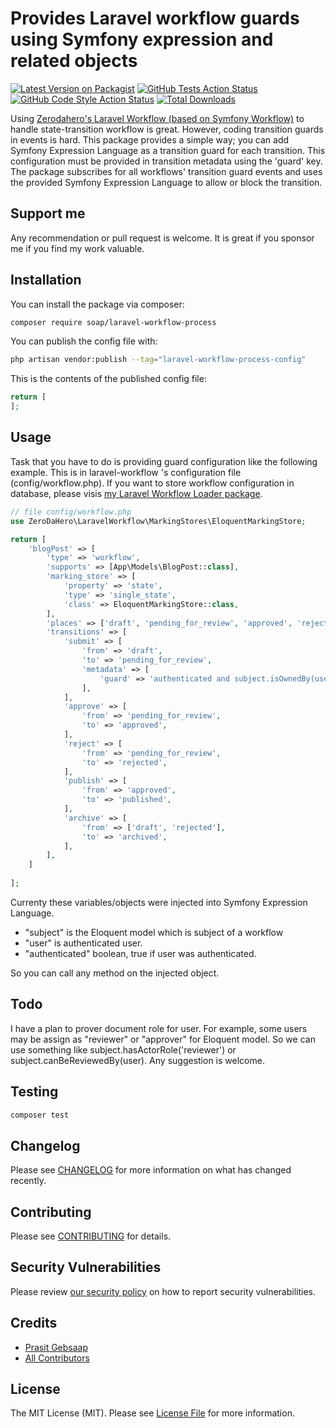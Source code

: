 # Provides Laravel workflow guards using Symfony expression and related objects

[![Latest Version on Packagist](https://img.shields.io/packagist/v/soap/laravel-workflow-process.svg?style=flat-square)](https://packagist.org/packages/soap/laravel-workflow-process)
[![GitHub Tests Action Status](https://img.shields.io/github/actions/workflow/status/soap/laravel-workflow-process/run-tests.yml?branch=main&label=tests&style=flat-square)](https://github.com/soap/laravel-workflow-process/actions?query=workflow%3Arun-tests+branch%3Amain)
[![GitHub Code Style Action Status](https://img.shields.io/github/actions/workflow/status/soap/laravel-workflow-process/fix-php-code-style-issues.yml?branch=main&label=code%20style&style=flat-square)](https://github.com/soap/laravel-workflow-process/actions?query=workflow%3A"Fix+PHP+code+style+issues"+branch%3Amain)
[![Total Downloads](https://img.shields.io/packagist/dt/soap/laravel-workflow-process.svg?style=flat-square)](https://packagist.org/packages/soap/laravel-workflow-process)

Using [Zerodahero's Laravel Workflow (based on Symfony Workflow)](https://github.com/zerodahero/laravel-workflow) to handle state-transition workflow is great. However, coding transition guards in events is hard. This package provides a simple way; you can add Symfony Expression Language as a transition guard for each transition. This configuration must be provided in transition metadata using the 'guard' key.
The package subscribes for all workflows' transition guard events and uses the provided Symfony Expression Language to allow or block the transition.

## Support me
Any recommendation or pull request is welcome. It is great if you sponsor me if you find my work valuable.

## Installation

You can install the package via composer:

```bash
composer require soap/laravel-workflow-process
```

You can publish the config file with:

```bash
php artisan vendor:publish --tag="laravel-workflow-process-config"
```

This is the contents of the published config file:

```php
return [
];
```

## Usage
Task that you have to do is providing guard configuration like the following example. This is in laravel-workflow 's configuration file (config/workflow.php). If you want to store workflow configuration in database, please visis [my Laravel Workflow Loader package](https://github.com/soap/laravel-workflow-loader).

```php
// file config/workflow.php
use ZeroDaHero\LaravelWorkflow\MarkingStores\EloquentMarkingStore;

return [
    'blogPost' => [
        'type' => 'workflow',
        'supports' => [App\Models\BlogPost::class],
        'marking_store' => [
            'property' => 'state',
            'type' => 'single_state',
            'class' => EloquentMarkingStore::class,
        ],
        'places' => ['draft', 'pending_for_review', 'approved', 'rejected', 'published', 'archived'],
        'transitions' => [
            'submit' => [
                'from' => 'draft',
                'to' => 'pending_for_review',
                'metadata' => [
                    'guard' => 'authenticated and subject.isOwnedBy(user)',
                ],
            ],
            'approve' => [
                'from' => 'pending_for_review',
                'to' => 'approved',
            ],
            'reject' => [
                'from' => 'pending_for_review',
                'to' => 'rejected',
            ],
            'publish' => [
                'from' => 'approved',
                'to' => 'published',
            ],
            'archive' => [
                'from' => ['draft', 'rejected'],
                'to' => 'archived',
            ],
        ],
    ]
    
];
```
Currenty these variables/objects were injected into Symfony Expression Language.

- "subject" is the Eloquent model which is subject of a workflow
- "user" is authenticated user.
- "authenticated" boolean, true if user was authenticated.

So you can call any method on the injected object.

## Todo
I have a plan to prover document role for user. For example, some users may be assign as "reviewer" or "approver" for Eloquent model. So we can use something like subject.hasActorRole('reviewer') or subject.canBeReviewedBy(user). Any suggestion is welcome.

## Testing

```bash
composer test
```

## Changelog

Please see [CHANGELOG](CHANGELOG.md) for more information on what has changed recently.

## Contributing

Please see [CONTRIBUTING](CONTRIBUTING.md) for details.

## Security Vulnerabilities

Please review [our security policy](../../security/policy) on how to report security vulnerabilities.

## Credits

- [Prasit Gebsaap](https://github.com/soap)
- [All Contributors](../../contributors)

## License

The MIT License (MIT). Please see [License File](LICENSE.md) for more information.

